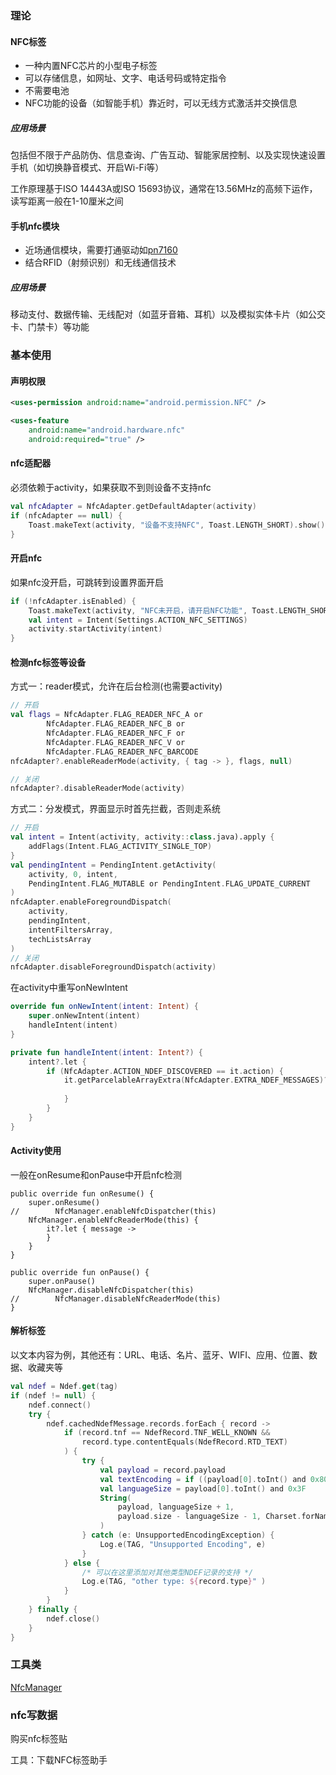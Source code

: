 ### 理论
#### NFC标签
- 一种内置NFC芯片的小型电子标签
- 可以存储信息，如网址、文字、电话号码或特定指令
- 不需要电池
- NFC功能的设备（如智能手机）靠近时，可以无线方式激活并交换信息

##### 应用场景
包括但不限于产品防伪、信息查询、广告互动、智能家居控制、以及实现快速设置手机（如切换静音模式、开启Wi-Fi等）

工作原理基于ISO 14443A或ISO 15693协议，通常在13.56MHz的高频下运作，读写距离一般在1-10厘米之间

#### 手机nfc模块
- 近场通信模块，需要打通驱动如[pn7160](../fws/fws_rk.md#nfc)
- 结合RFID（射频识别）和无线通信技术

##### 应用场景

移动支付、数据传输、无线配对（如蓝牙音箱、耳机）以及模拟实体卡片（如公交卡、门禁卡）等功能

### 基本使用
#### 声明权限
```xml
<uses-permission android:name="android.permission.NFC" />

<uses-feature
    android:name="android.hardware.nfc"
    android:required="true" />
```
#### nfc适配器
必须依赖于activity，如果获取不到则设备不支持nfc
```kotlin
val nfcAdapter = NfcAdapter.getDefaultAdapter(activity)
if (nfcAdapter == null) {
    Toast.makeText(activity, "设备不支持NFC", Toast.LENGTH_SHORT).show()
}
```
#### 开启nfc
如果nfc没开启，可跳转到设置界面开启
```kotlin
if (!nfcAdapter.isEnabled) {
    Toast.makeText(activity, "NFC未开启，请开启NFC功能", Toast.LENGTH_SHORT).show()
    val intent = Intent(Settings.ACTION_NFC_SETTINGS)
    activity.startActivity(intent)
}
```

#### 检测nfc标签等设备
方式一：reader模式，允许在后台检测(也需要activity)
```kotlin
// 开启
val flags = NfcAdapter.FLAG_READER_NFC_A or
        NfcAdapter.FLAG_READER_NFC_B or
        NfcAdapter.FLAG_READER_NFC_F or
        NfcAdapter.FLAG_READER_NFC_V or
        NfcAdapter.FLAG_READER_NFC_BARCODE
nfcAdapter?.enableReaderMode(activity, { tag -> }, flags, null)

// 关闭
nfcAdapter?.disableReaderMode(activity)
```

方式二：分发模式，界面显示时首先拦截，否则走系统
```kotlin
// 开启
val intent = Intent(activity, activity::class.java).apply {
    addFlags(Intent.FLAG_ACTIVITY_SINGLE_TOP)
}
val pendingIntent = PendingIntent.getActivity(
    activity, 0, intent,
    PendingIntent.FLAG_MUTABLE or PendingIntent.FLAG_UPDATE_CURRENT
)
nfcAdapter.enableForegroundDispatch(
    activity,
    pendingIntent,
    intentFiltersArray,
    techListsArray
)
// 关闭
nfcAdapter.disableForegroundDispatch(activity)
```
在activity中重写onNewIntent
```kotlin
override fun onNewIntent(intent: Intent) {
    super.onNewIntent(intent)
    handleIntent(intent)
}

private fun handleIntent(intent: Intent?) {
    intent?.let {
        if (NfcAdapter.ACTION_NDEF_DISCOVERED == it.action) {
            it.getParcelableArrayExtra(NfcAdapter.EXTRA_NDEF_MESSAGES)?.let { rawMessages ->
                
            }
        }
    }
}
```

#### Activity使用
一般在onResume和onPause中开启nfc检测
```
public override fun onResume() {
    super.onResume()
//        NfcManager.enableNfcDispatcher(this)
    NfcManager.enableNfcReaderMode(this) {
        it?.let { message ->
        }
    }
}

public override fun onPause() {
    super.onPause()
    NfcManager.disableNfcDispatcher(this)
//        NfcManager.disableNfcReaderMode(this)
}
```

#### 解析标签
以文本内容为例，其他还有：URL、电话、名片、蓝牙、WIFI、应用、位置、数据、收藏夹等
```kotlin
val ndef = Ndef.get(tag)
if (ndef != null) {
    ndef.connect()
    try {
        ndef.cachedNdefMessage.records.forEach { record ->
            if (record.tnf == NdefRecord.TNF_WELL_KNOWN &&
                record.type.contentEquals(NdefRecord.RTD_TEXT)
            ) {
                try {
                    val payload = record.payload
                    val textEncoding = if ((payload[0].toInt() and 0x80) == 0) "UTF-8" else "UTF-16"
                    val languageSize = payload[0].toInt() and 0x3F
                    String(
                        payload, languageSize + 1,
                        payload.size - languageSize - 1, Charset.forName(textEncoding)
                    )
                } catch (e: UnsupportedEncodingException) {
                    Log.e(TAG, "Unsupported Encoding", e)
                }
            } else {
                /* 可以在这里添加对其他类型NDEF记录的支持 */
                Log.e(TAG, "other type: ${record.type}" )
            }
        }
    } finally {
        ndef.close()
    }
}
```

### 工具类
[NfcManager](./code/src/com/nfc/NfcManager.kt)

### nfc写数据
购买nfc标签贴

工具：下载NFC标签助手
